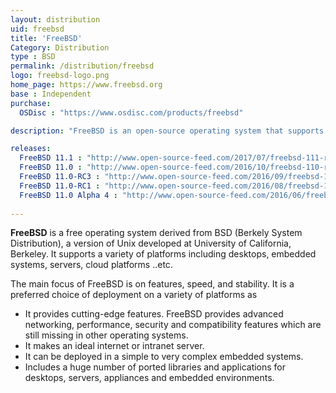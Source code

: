```yaml
---
layout: distribution
uid: freebsd
title: 'FreeBSD'
Category: Distribution
type : BSD
permalink: /distribution/freebsd
logo: freebsd-logo.png
home_page: https://www.freebsd.org
base : Independent
purchase:
  OSDisc : "https://www.osdisc.com/products/freebsd"

description: "FreeBSD is an open-source operating system that supports a variety of platforms with the key focus on features, speed, and stability"

releases:
  FreeBSD 11.1 : "http://www.open-source-feed.com/2017/07/freebsd-111-released-with-support-for.html"
  FreeBSD 11.0 : "http://www.open-source-feed.com/2016/10/freebsd-110-release-is-available-now.html"
  FreeBSD 11.0-RC3 : "http://www.open-source-feed.com/2016/09/freebsd-110-rc3-released.html"
  FreeBSD 11.0-RC1 : "http://www.open-source-feed.com/2016/08/freebsd-110-rc1-released.html"
  FreeBSD 11.0 Alpha 4 : "http://www.open-source-feed.com/2016/06/freebsd-110-alpha-4-is-available-now.html"
  
---
```


**FreeBSD** is a free operating system derived from BSD (Berkely System Distribution), a version of Unix developed at University of California, Berkeley. It supports a variety of platforms including desktops, embedded systems, servers, cloud platforms ..etc.

The main focus of FreeBSD is on features, speed, and stability. It is a preferred choice of deployment on a variety of platforms as
- It provides cutting-edge features. FreeBSD provides advanced networking, performance, security and compatibility features which are still missing in other operating systems.
- It makes an ideal internet or intranet server.
- It can be deployed in a simple to very complex embedded systems.
- Includes a huge number of ported libraries and applications for desktops, servers, appliances and embedded environments.